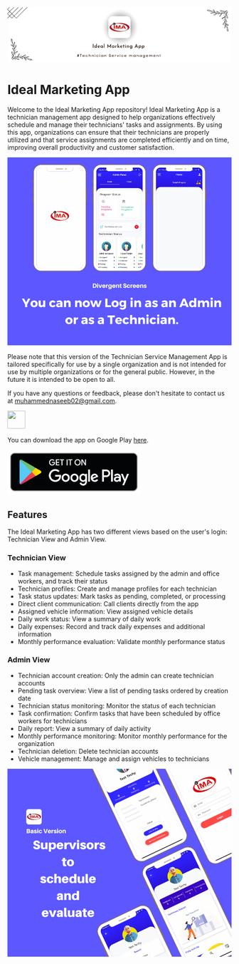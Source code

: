 
<img src="readme_res\ideal-banner.png" >

# Ideal Marketing App

Welcome to the Ideal Marketing App repository! Ideal Marketing App is a technician management app designed to help organizations effectively schedule and manage their technicians' tasks and assignments. By using this app, organizations can ensure that their technicians are properly utilized and that service assignments are completed efficiently and on time, improving overall productivity and customer satisfaction.

<img src="readme_res\image1.png" >

Please note that this version of the Technician Service Management App is tailored specifically for use by a single organization and is not intended for use by multiple organizations or for the general public. However, in the future it is intended to be open to all.

If you have any questions or feedback, please don't hesitate to contact us at [muhammednaseeb02@gmail.com](mailto:muhammednaseeb02@gmail.com).

[<Img src="https://i.ibb.co/NySvWks/email.png" width=40 height=40>](mailto:muhammednaseeb02@gmail.com)

You can download the app on Google Play [here](https://play.google.com/store/apps/details?id=com.idealassociate.ideal_marketing).

[<img src="readme_res\googleplay.png" width=300 height=100>](https://play.google.com/store/apps/details?id=com.idealassociate.ideal_marketing)

## Features

The Ideal Marketing App has two different views based on the user's login: Technician View and Admin View.

### Technician View
- Task management: Schedule tasks assigned by the admin and office workers, and track their status
- Technician profiles: Create and manage profiles for each technician
- Task status updates: Mark tasks as pending, completed, or processing
- Direct client communication: Call clients directly from the app
- Assigned vehicle information: View assigned vehicle details
- Daily work status: View a summary of daily work
- Daily expenses: Record and track daily expenses and additional information
- Monthly performance evaluation: Validate monthly performance status

### Admin View
- Technician account creation: Only the admin can create technician accounts
- Pending task overview: View a list of pending tasks ordered by creation date
- Technician status monitoring: Monitor the status of each technician
- Task confirmation: Confirm tasks that have been scheduled by office workers for technicians
- Daily report: View a summary of daily activity
- Monthly performance monitoring: Monitor monthly performance for the organization
- Technician deletion: Delete technician accounts
- Vehicle management: Manage and assign vehicles to technicians

<img src="readme_res\image2.png" >
